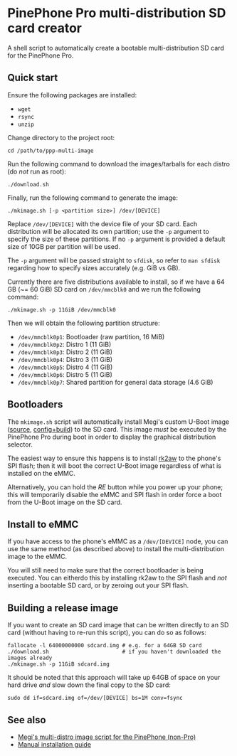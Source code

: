 # PinePhone Pro multi-distribution SD card creator

A shell script to automatically create a bootable multi-distribution SD card
for the PinePhone Pro.

## Quick start

Ensure the following packages are installed:

* `wget`
* `rsync`
* `unzip`

Change directory to the project root:

```shell
cd /path/to/ppp-multi-image
```

Run the following command to download the images/tarballs for each distro (do
*not* run as root):

```shell
./download.sh
```

Finally, run the following command to generate the image:

```shell
./mkimage.sh [-p <partition size>] /dev/[DEVICE]
```

Replace `/dev/[DEVICE]` with the device file of your SD card. Each distribution
will be allocated its own partition; use the `-p` argument to specify the size
of these partitions. If no `-p` argument is provided a default size of 10GB
per partition will be used.

The `-p` argument will be passed straight to `sfdisk`, so refer to `man sfdisk`
regarding how to specify sizes accurately (e.g. GiB vs GB).

Currently there are five distributions available to install, so if we have a
64 GB (~= 60 GiB) SD card on `/dev/mmcblk0` and we run the following command:

```shell
./mkimage.sh -p 11GiB /dev/mmcblk0
```

Then we will obtain the following partition structure:

* `/dev/mmcblk0p1`: Bootloader (raw partition, 16 MiB)
* `/dev/mmcblk0p2`: Distro 1 (11 GiB)
* `/dev/mmcblk0p3`: Distro 2 (11 GiB)
* `/dev/mmcblk0p4`: Distro 3 (11 GiB)
* `/dev/mmcblk0p5`: Distro 4 (11 GiB)
* `/dev/mmcblk0p6`: Distro 5 (11 GiB)
* `/dev/mmcblk0p7`: Shared partition for general data storage (4.6 GiB)

## Bootloaders

The `mkimage.sh` script will automatically install Megi's custom U-Boot image
([source](https://xff.cz/git/u-boot/tree/?h=ppp-2023.07),
[config+build](https://xff.cz/kernels/bootloaders-2024.04/ppp.tar.gz)) to
the SD card. This image *must* be executed by the PinePhone Pro during boot in
order to display the graphical distribution selector.

The easiest way to ensure this happens is to install
[rk2aw](https://xnux.eu/rk2aw/) to the phone's SPI flash; then it will boot the
correct U-Boot image regardless of what is installed on the eMMC.

Alternatively, you can hold the *RE* button while you power up your phone; this
will temporarily disable the eMMC and SPI flash in order force a boot from
the U-Boot image on the SD card.

## Install to eMMC

If you have access to the phone's eMMC as a `/dev/[DEVICE]` node, you can use
the same method (as described above) to install the multi-distribution image
to the eMMC.

You will still need to make sure that the correct bootloader is being executed.
You can eitherdo this by installing rk2aw to the SPI flash and *not* inserting
a bootable SD card, or by zeroing out your SPI flash.

## Building a release image

If you want to create an SD card image that can be written directly to an SD
card (without having to re-run this script), you can do so as follows:

```shell
fallocate -l 64000000000 sdcard.img # e.g. for a 64GB SD card
./download.sh                       # if you haven't downloaded the images already
./mkimage.sh -p 11GiB sdcard.img
```

It should be noted that this approach will take up 64GB of space on your hard
drive *and* slow down the final copy to the SD card:

```shell
sudo dd if=sdcard.img of=/dev/[DEVICE] bs=1M conv=fsync
```

## See also

* [Megi's multi-distro image script for the PinePhone (non-Pro)](https://xff.cz/git/pinephone-multi-boot)
* [Manual installation guide](https://pine64.org/documentation/PinePhone_Pro/Software/Multi-distribution_image/)
